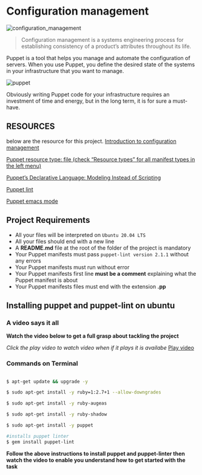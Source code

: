 # Configuration management

![configuration_management](#)

> Configuration management is a systems engineering process for establishing consistency of a product’s attributes throughout its life.

Puppet is a tool that helps you manage and automate the configuration of servers. When you use Puppet, you define the desired state of the systems in your infrastructure that you want to manage.

![puppet](https://miro.medium.com/max/720/1*j0RHN3oXzOfXWl7XeLzxZw.webp)

Obviously writing Puppet code for your infrastructure requires an investment of time and energy, but in the long term, it is for sure a must-have.

## RESOURCES
below are the resource for this project.
[Introduction to configuration management](https://intranet.alxswe.com/rltoken/GL30hu-aRcKzPOvK8JO-Bg)

[Puppet resource type: file (check “Resource types” for all manifest types in the left menu)](https://intranet.alxswe.com/rltoken/WON0M4DNRabf88KAG_pDUA)

[Puppet’s Declarative Language: Modeling Instead of Scripting](https://intranet.alxswe.com/rltoken/0V2fBdafkfKPMxA1umea3Q)

[Puppet lint](https://intranet.alxswe.com/rltoken/CRUMeEMdcX-UtbWsUM9xLQ)

[Puppet emacs mode](https://intranet.alxswe.com/rltoken/MzHXCntAkPzOqMnI6_rpWQ)
## Project Requirements

- All your files will be interpreted on `Ubuntu 20.04 LTS`
- All your files should end with a new line
- A __README.md__ file at the root of the folder of the project is mandatory
- Your Puppet manifests must pass `puppet-lint version 2.1.1` without any errors
- Your Puppet manifests must run without error
- Your Puppet manifests first line __must be a comment__ explaining what the Puppet manifest is about
- Your Puppet manifests files must end with the extension __.pp__

## Installing puppet and puppet-lint on ubuntu

### A video says it all
__Watch the video below to get a full grasp about tackling the project__

_Click the play video to watch video when if it plays it is availabe_ [Play video](#)

### Commands on Terminal
```bash

$ apt-get update && upgrade -y

$ sudo apt-get install -y ruby=1:2.7+1 --allow-downgrades

$ sudo apt-get install -y ruby-augeas

$ sudo apt-get install -y ruby-shadow

$ sudo apt-get install -y puppet

#installs puppet linter
$ gem install puppet-lint
```
__Follow the above instructions to install puppet and puppet-linter then watch the video to enable you understand how to get started with the task__
